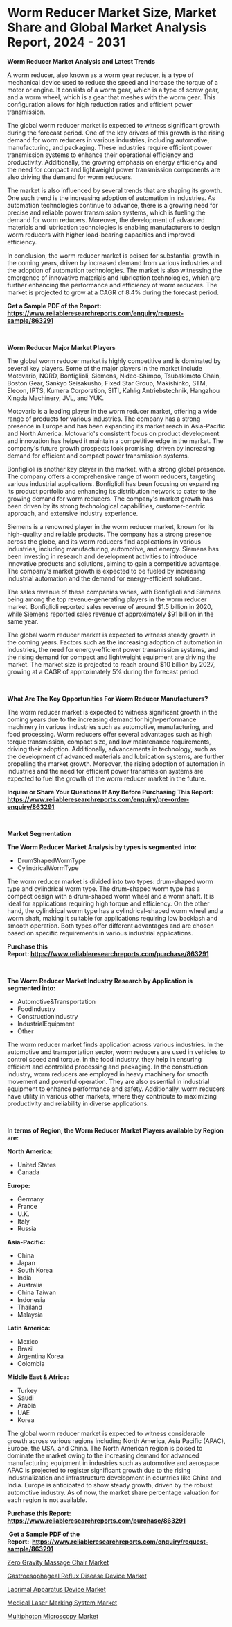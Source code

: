 <p><h1>Worm Reducer Market Size, Market Share and Global Market Analysis Report, 2024 - 2031</h1></p><p><strong>Worm Reducer Market Analysis and Latest Trends</strong></p>
<p><p>A worm reducer, also known as a worm gear reducer, is a type of mechanical device used to reduce the speed and increase the torque of a motor or engine. It consists of a worm gear, which is a type of screw gear, and a worm wheel, which is a gear that meshes with the worm gear. This configuration allows for high reduction ratios and efficient power transmission.</p><p>The global worm reducer market is expected to witness significant growth during the forecast period. One of the key drivers of this growth is the rising demand for worm reducers in various industries, including automotive, manufacturing, and packaging. These industries require efficient power transmission systems to enhance their operational efficiency and productivity. Additionally, the growing emphasis on energy efficiency and the need for compact and lightweight power transmission components are also driving the demand for worm reducers.</p><p>The market is also influenced by several trends that are shaping its growth. One such trend is the increasing adoption of automation in industries. As automation technologies continue to advance, there is a growing need for precise and reliable power transmission systems, which is fueling the demand for worm reducers. Moreover, the development of advanced materials and lubrication technologies is enabling manufacturers to design worm reducers with higher load-bearing capacities and improved efficiency.</p><p>In conclusion, the worm reducer market is poised for substantial growth in the coming years, driven by increased demand from various industries and the adoption of automation technologies. The market is also witnessing the emergence of innovative materials and lubrication technologies, which are further enhancing the performance and efficiency of worm reducers. The market is projected to grow at a CAGR of 8.4% during the forecast period.</p></p>
<p><strong>Get a Sample PDF of the Report:&nbsp; <a href="https://www.reliableresearchreports.com/enquiry/request-sample/863291">https://www.reliableresearchreports.com/enquiry/request-sample/863291</a></strong></p>
<p>&nbsp;</p>
<p><strong>Worm Reducer Major Market Players</strong></p>
<p><p>The global worm reducer market is highly competitive and is dominated by several key players. Some of the major players in the market include Motovario, NORD, Bonfiglioli, Siemens, Nidec-Shimpo, Tsubakimoto Chain, Boston Gear, Sankyo Seisakusho, Fixed Star Group, Makishinko, STM, Elecon, IPTS, Kumera Corporation, SITI, Kahlig Antriebstechnik, Hangzhou Xingda Machinery, JVL, and YUK.</p><p>Motovario is a leading player in the worm reducer market, offering a wide range of products for various industries. The company has a strong presence in Europe and has been expanding its market reach in Asia-Pacific and North America. Motovario's consistent focus on product development and innovation has helped it maintain a competitive edge in the market. The company's future growth prospects look promising, driven by increasing demand for efficient and compact power transmission systems.</p><p>Bonfiglioli is another key player in the market, with a strong global presence. The company offers a comprehensive range of worm reducers, targeting various industrial applications. Bonfiglioli has been focusing on expanding its product portfolio and enhancing its distribution network to cater to the growing demand for worm reducers. The company's market growth has been driven by its strong technological capabilities, customer-centric approach, and extensive industry experience.</p><p>Siemens is a renowned player in the worm reducer market, known for its high-quality and reliable products. The company has a strong presence across the globe, and its worm reducers find applications in various industries, including manufacturing, automotive, and energy. Siemens has been investing in research and development activities to introduce innovative products and solutions, aiming to gain a competitive advantage. The company's market growth is expected to be fueled by increasing industrial automation and the demand for energy-efficient solutions.</p><p>The sales revenue of these companies varies, with Bonfiglioli and Siemens being among the top revenue-generating players in the worm reducer market. Bonfiglioli reported sales revenue of around $1.5 billion in 2020, while Siemens reported sales revenue of approximately $91 billion in the same year.</p><p>The global worm reducer market is expected to witness steady growth in the coming years. Factors such as the increasing adoption of automation in industries, the need for energy-efficient power transmission systems, and the rising demand for compact and lightweight equipment are driving the market. The market size is projected to reach around $10 billion by 2027, growing at a CAGR of approximately 5% during the forecast period.</p></p>
<p>&nbsp;</p>
<p><strong>What Are The Key Opportunities For Worm Reducer Manufacturers?</strong></p>
<p><p>The worm reducer market is expected to witness significant growth in the coming years due to the increasing demand for high-performance machinery in various industries such as automotive, manufacturing, and food processing. Worm reducers offer several advantages such as high torque transmission, compact size, and low maintenance requirements, driving their adoption. Additionally, advancements in technology, such as the development of advanced materials and lubrication systems, are further propelling the market growth. Moreover, the rising adoption of automation in industries and the need for efficient power transmission systems are expected to fuel the growth of the worm reducer market in the future.</p></p>
<p><strong>Inquire or Share Your Questions If Any Before Purchasing This Report: <a href="https://www.reliableresearchreports.com/enquiry/pre-order-enquiry/863291">https://www.reliableresearchreports.com/enquiry/pre-order-enquiry/863291</a></strong></p>
<p>&nbsp;</p>
<p><strong>Market Segmentation</strong></p>
<p><strong>The Worm Reducer Market Analysis by types is segmented into:</strong></p>
<p><ul><li>DrumShapedWormType</li><li>CylindricalWormType</li></ul></p>
<p><p>The worm reducer market is divided into two types: drum-shaped worm type and cylindrical worm type. The drum-shaped worm type has a compact design with a drum-shaped worm wheel and a worm shaft. It is ideal for applications requiring high torque and efficiency. On the other hand, the cylindrical worm type has a cylindrical-shaped worm wheel and a worm shaft, making it suitable for applications requiring low backlash and smooth operation. Both types offer different advantages and are chosen based on specific requirements in various industrial applications.</p></p>
<p><strong>Purchase this Report:&nbsp;<a href="https://www.reliableresearchreports.com/purchase/863291">https://www.reliableresearchreports.com/purchase/863291</a></strong></p>
<p>&nbsp;</p>
<p><strong>The Worm Reducer Market Industry Research by Application is segmented into:</strong></p>
<p><ul><li>Automotive&Transportation</li><li>FoodIndustry</li><li>ConstructionIndustry</li><li>IndustrialEquipment</li><li>Other</li></ul></p>
<p><p>The worm reducer market finds application across various industries. In the automotive and transportation sector, worm reducers are used in vehicles to control speed and torque. In the food industry, they help in ensuring efficient and controlled processing and packaging. In the construction industry, worm reducers are employed in heavy machinery for smooth movement and powerful operation. They are also essential in industrial equipment to enhance performance and safety. Additionally, worm reducers have utility in various other markets, where they contribute to maximizing productivity and reliability in diverse applications.</p></p>
<p>&nbsp;</p>
<p><strong>In terms of Region, the Worm Reducer Market Players available by Region are:</strong></p>
<p>
    <p> <strong> North America: </strong>
        <ul>
            <li>United States</li>
            <li>Canada</li>
        </ul>
        </p> 
    <p> <strong> Europe: </strong>
        <ul>
            <li>Germany</li>
            <li>France</li>
            <li>U.K.</li>
            <li>Italy</li>
            <li>Russia</li>
        </ul>
        </p> 
    <p> <strong> Asia-Pacific: </strong>
        <ul>
            <li>China</li>
            <li>Japan</li>
            <li>South Korea</li>
            <li>India</li>
            <li>Australia</li>
            <li>China Taiwan</li>
            <li>Indonesia</li>
            <li>Thailand</li>
            <li>Malaysia</li>
        </ul>
        </p> 
    <p> <strong> Latin America: </strong>
        <ul>
            <li>Mexico</li>
            <li>Brazil</li>
            <li>Argentina Korea</li>
            <li>Colombia</li>
        </ul>
        </p> 
    <p> <strong> Middle East & Africa: </strong>
        <ul>
            <li>Turkey</li>
            <li>Saudi</li>
            <li>Arabia</li>
            <li>UAE</li>
            <li>Korea</li>
        </ul>
    </p>
    </p>
<p><p>The global worm reducer market is expected to witness considerable growth across various regions including North America, Asia Pacific (APAC), Europe, the USA, and China. The North American region is poised to dominate the market owing to the increasing demand for advanced manufacturing equipment in industries such as automotive and aerospace. APAC is projected to register significant growth due to the rising industrialization and infrastructure development in countries like China and India. Europe is anticipated to show steady growth, driven by the robust automotive industry. As of now, the market share percentage valuation for each region is not available.</p></p>
<p><strong>Purchase this Report: <a href="https://www.reliableresearchreports.com/purchase/863291">https://www.reliableresearchreports.com/purchase/863291</a></strong></p>
<p>&nbsp;<strong>Get a Sample PDF of the Report:&nbsp;&nbsp;<a href="https://www.reliableresearchreports.com/enquiry/request-sample/863291">https://www.reliableresearchreports.com/enquiry/request-sample/863291</a></strong></p>
<p><strong></strong></p>
<p><p><a href="https://github.com/amae102299/Market-Research-Report-List-2/blob/main/zero-gravity-massage-chair-market.md">Zero Gravity Massage Chair Market</a></p><p><a href="https://medium.com/@juliepayne1928/analyzing-gastroesophageal-reflux-disease-device-market-global-industry-perspective-and-forecast-6b10965f9f6b">Gastroesophageal Reflux Disease Device Market</a></p><p><a href="https://medium.com/@juliepayne1928/lacrimal-apparatus-device-market-outlook-industry-overview-and-forecast-2023-to-2030-bf93e77fb4b3">Lacrimal Apparatus Device Market</a></p><p><a href="https://medium.com/@juliepayne1928/medical-laser-marking-system-market-insights-into-market-cagr-market-trends-and-growth-34cf14d62935">Medical Laser Marking System Market</a></p><p><a href="https://github.com/prosalinda88/Market-Research-Report-List-2/blob/main/multiphoton-microscopy-market.md">Multiphoton Microscopy Market</a></p></p>